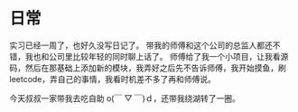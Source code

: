 # 日常

实习已经一周了，也好久没写日记了。
带我的师傅和这个公司的总监人都还不错，我也和公司里比较年轻的同时聊上话了。
师傅给了我一个小项目，让我看源码，然后在那基础上添加新的模块，我弄好之后先不告诉师傅，我开始摸鱼，刷 leetcode，弄自己的事情，我看时机差不多了再和师傅说。

今天叔叔一家带我去吃自助 o(￣ ▽ ￣)ｄ，还带我绕湖转了一圈。
